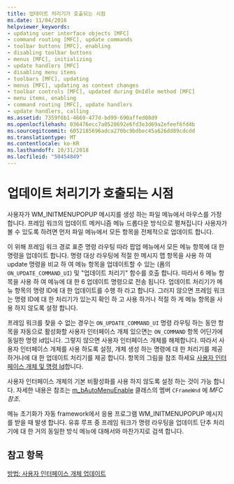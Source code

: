 ```yaml
---
title: 업데이트 처리기가 호출되는 시점
ms.date: 11/04/2016
helpviewer_keywords:
- updating user interface objects [MFC]
- command routing [MFC], update commands
- toolbar buttons [MFC], enabling
- disabling toolbar buttons
- menus [MFC], initializing
- update handlers [MFC]
- disabling menu items
- toolbars [MFC], updating
- menus [MFC], updating as context changes
- toolbar controls [MFC], updated during OnIdle method [MFC]
- menu items, enabling
- command routing [MFC], update handlers
- update handlers, calling
ms.assetid: 7359f6b1-4669-477d-bd99-690affed08d9
ms.openlocfilehash: 036476ecc7a0528692e6fd3e3d69a2efeef6fd4b
ms.sourcegitcommit: 6052185696adca270bc9bdbec45a626dd89cdcdd
ms.translationtype: MT
ms.contentlocale: ko-KR
ms.lasthandoff: 10/31/2018
ms.locfileid: "50454849"
---
```

# <a name="when-update-handlers-are-called"></a>업데이트 처리기가 호출되는 시점

사용자가 WM_INITMENUPOPUP 메시지를 생성 하는 파일 메뉴에서 마우스를 가정 합니다. 프레임 워크의 업데이트 메커니즘 메뉴 드롭다운 방식으로 펼쳐집니다 사용자가 볼 수 있도록 하려면 먼저 파일 메뉴에서 모든 항목을 전체적으로 업데이트 합니다.

이 위해 프레임 워크 경로 표준 명령 라우팅 따라 팝업 메뉴에서 모든 메뉴 항목에 대 한 명령을 업데이트 합니다. 명령 대상 라우팅에 적절 한 메시지 맵 항목을 사용 하 여 update 명령을 비교 하 여 메뉴 항목을 업데이트할 수 있는 (폼의 `ON_UPDATE_COMMAND_UI`) 및 "업데이트 처리기" 함수를 호출 합니다. 따라서 6 메뉴 항목을 사용 하 여 메뉴에 대 한 6 업데이트 명령으로 전송 됩니다. 업데이트 처리기가 메뉴 항목의 명령 ID에 대 한 업데이트를 수행 하 라고 합니다. 그러지 않으면 프레임 워크는 명령 ID에 대 한 처리기가 있는지 확인 하 고 사용 하거나 적절 하 게 메뉴 항목을 사용 하지 않도록 설정 합니다.

프레임 워크를 찾을 수 없는 경우는 `ON_UPDATE_COMMAND_UI` 명령 라우팅 하는 동안 항목을 자동으로 활성화할 사용자 인터페이스 개체 있으면는 `ON_COMMAND` 항목 어딘가에 동일한 명령 id입니다. 그렇지 않으면 사용자 인터페이스 개체를 해제합니다. 따라서 사용자 인터페이스 개체를 사용 하도록 설정, 개체 생성 하는 명령에 대 한 처리기를 제공 하거나에 대 한 업데이트 처리기를 제공 합니다. 항목의 그림을 참조 하세요 [사용자 인터페이스 개체 및 명령 Id](../mfc/user-interface-objects-and-command-ids.md)합니다.

사용자 인터페이스 개체의 기본 비활성화를 사용 하지 않도록 설정 하는 것이 가능 합니다. 자세한 내용은 참조는 [m_bAutoMenuEnable](../mfc/reference/cframewnd-class.md#m_bautomenuenable) 클래스의 멤버 `CFrameWnd` 에 *MFC 참조*.

메뉴 초기화가 자동 framework에서 응용 프로그램 WM_INITMENUPOPUP 메시지를 받을 때 발생 합니다. 유휴 루프 중 프레임 워크가 명령 라우팅을 업데이트 단추 처리기에 대 한 거의 동일한 방식 메뉴에 대해서와 마찬가지로 검색 합니다.

## <a name="see-also"></a>참고 항목

[방법: 사용자 인터페이스 개체 업데이트](../mfc/how-to-update-user-interface-objects.md)

